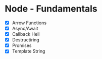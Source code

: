 # Node - Fundamentals 


- [x] Arrow Functions
- [x] Async/Await
- [x] Callback Hell
- [x] Destructiring
- [x] Promises
- [x] Template String